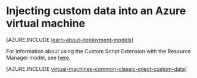 <properties
    pageTitle="Injecting Custom Data into Virtual Machines | Azure"
    description="This topic describes how to inject custom data into an Azure virtual machine when the instance is created and how to locate the custom data on either Windows or Linux."
    services="virtual-machines-windows"
    documentationcenter=""
    author="squillace"
    manager="timlt"
    editor="tysonn"
    tags="azure-service-management" />
<tags
    ms.assetid="48759f76-eaa0-4202-ada0-706d3f9a9467"
    ms.service="virtual-machines-windows"
    ms.workload="infrastructure-services"
    ms.tgt_pltfrm="vm-windows"
    ms.devlang="na"
    ms.topic="article"
    ms.date="08/23/2016"
    wacn.date=""
    ms.author="rasquill" />

# Injecting custom data into an Azure virtual machine
[AZURE.INCLUDE [learn-about-deployment-models](../../includes/learn-about-deployment-models-classic-include.md)]

For information about using the Custom Script Extension with the Resource Manager model, see [here](/documentation/articles/virtual-machines-windows-extensions-customscript/).

[AZURE.INCLUDE [virtual-machines-common-classic-inject-custom-data](../../includes/virtual-machines-common-classic-inject-custom-data.md)]

